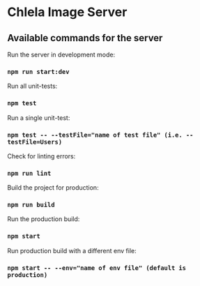 # Chlela Image Server

## Available commands for the server

Run the server in development mode:

### `npm run start:dev`

Run all unit-tests:

### `npm test`

Run a single unit-test:

### `npm test -- --testFile="name of test file" (i.e. --testFile=Users)`

Check for linting errors:

### `npm run lint`

Build the project for production:

### `npm run build`

Run the production build:

### `npm start`

Run production build with a different env file:

### `npm start -- --env="name of env file" (default is production)`

